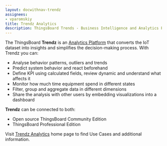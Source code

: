 ```yaml
---
layout: docwithnav-trendz
assignees:
- vparomskiy
title: Trendz Analytics 
description: ThingsBoard Trends - Business Intelligence and Analytics Platform for Iot powered Business
---
```


The ThingsBoard **Trendz** is an [Analytics Platform](/products/trendz/) that converts the IoT dataset into insights and simplifies the decision-making process. 
With Trendz you can:
 - Analyse behavior patterns, outliers and trends
 - Predict system behavior and react beforehand
 - Define KPI using calculated fields, review dynamic and understand what affects it
 - Monitor how much time equipment spend in different states
 - Filter, group and aggregate data in different dimensions
 - Share the analysis with other users by embedding visualizations into a dashboard   

**Trendz** can be connected to both:
* Open source ThingsBoard Community Edition
* ThingsBoard Professional Edition 

Visit [Trendz Analytics](/products/trendz/) home page to find Use Cases and additional information. 
